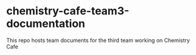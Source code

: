 # chemistry-cafe-team3-documentation

This repo hosts team documents for the third team working on Chemistry Cafe
